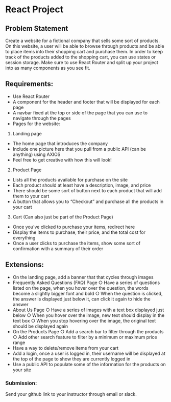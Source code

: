 # React Project
## Problem Statement
Create a website for a fictional company that sells some sort of products. On this website, a user will be able to browse through products and be able to place items into their shopping cart and purchase them. In order to keep track of the products added to the shopping cart, you can use states or session storage. Make sure to use React Router and split up your project into as many components as you see fit.

## Requirements:
- Use React Router
- A component for the header and footer that will be displayed for each page
- A navbar fixed at the top or side of the page that you can use to navigate through the pages
- Pages for the website:
1. Landing page
- The home page that introduces the company
- Include one picture here that you pull from a public API (can be anything) using AXIOS
- Feel free to get creative with how this will look!
2. Product Page
- Lists all the products available for purchase on the site
- Each product should at least have a description, image, and price
- There should be some sort of button next to each product that will add them to your cart
- A button that allows you to “Checkout” and purchase all the products in your cart
3. Cart (Can also just be part of the Product Page)
- Once you’ve clicked to purchase your items, redirect here
- Display the items to purchase, their price, and the total cost for everything
- Once a user clicks to purchase the items, show some sort of confirmation with a summary of their order

## Extensions:
- On the landing page, add a banner that that cycles through images
- Frequently Asked Questions (FAQ) Page
○ Have a series of questions listed on the page, when you hover over the question, the words become a slightly bigger font and bold
○ When the question is clicked, the answer is displayed just below it, can click it again to hide the answer
- About Us Page
○ Have a series of images with a text box displayed just below
○ When you hover over the image, new text should display in the text box
○ When you stop hovering over the image, the original text should be displayed again
- On the Products Page
○ Add a search bar to filter through the products
○ Add other search feature to filter by a minimum or maximum price range
- Have a way to delete/remove items from your cart
- Add a login, once a user is logged in, their username will be displayed at the top of the page to show they are currently logged in
- Use a public API to populate some of the information for the products on your site

### Submission:
Send your github link to your instructor through email or slack.
